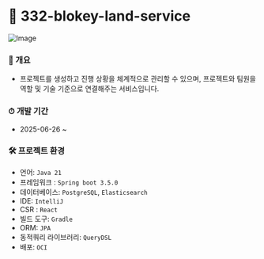 # 🏰 332-blokey-land-service
![Image](https://github.com/user-attachments/assets/dc8a872b-6585-4461-a5dc-8b765d3b35ad)

### **🐶 개요**
- 프로젝트를 생성하고 진행 상황을 체계적으로 관리할 수 있으며, 프로젝트와 팀원을 역할 및 기술 기준으로 연결해주는 서비스입니다.

### ⏱ **개발 기간**
- 2025-06-26 ~

### 🛠 **프로젝트 환경**
- 언어: `Java 21`
- 프레임워크 : `Spring boot 3.5.0`
- 데이터베이스: `PostgreSQL`, `Elasticsearch`
- IDE: `IntelliJ`
- CSR : `React`
- 빌드 도구: `Gradle`
- ORM: `JPA`
- 동적쿼리 라이브러리: `QueryDSL`
- 배포: `OCI`